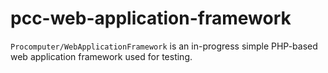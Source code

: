 # pcc-web-application-framework
`Procomputer/WebApplicationFramework` is an in-progress simple PHP-based web application framework used for testing.
